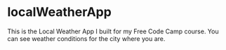 # localWeatherApp
This is the Local Weather App I built for my Free Code Camp course. You can see weather conditions for the city where you are.

